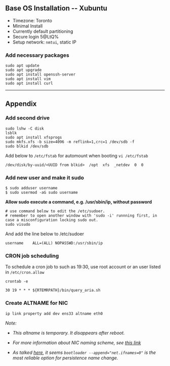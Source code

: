 <h2>Base OS Installation -- Xubuntu</h2>

* Timezone: Toronto
* Minimal Install
* Currently default partitioning
* Secure login <Secure>5@LtQ%<Secure>
* Setup network: `nmtui`, static IP


<h3>Add necessary packages</h3>

```
sudo apt update
sudo apt upgrade
sudo apt install openssh-server
sudo apt install vim
sudo apt install curl
```

------------------------------------------------------------------------------------------------

## Appendix

<h3>Add second drive</h3>

```
sudo lshw -C disk
lsblk
sudo apt install xfsprogs
sudo mkfs.xfs -b size=4096 -m reflink=1,crc=1 /dev/sdb -f
sudo blkid /dev/sdb
```

Add below to `/etc/fstab` for automount when booting `vi /etc/fstab`

```
/dev/disk/by-uuid/<UUID from blkid>  /opt  xfs  _netdev  0  0
```

<h3>Add new user and make it sudo</h3>

```
$ sudo adduser username
$ sudo usermod -aG sudo username
```

**Allow sudo execute a command, e.g. /usr/sbin/ip, without password**

```
# use command below to edit the /etc/sudoer.
# remember to open another window with 'sudo -i' runnning first, in case a misconfiguration locking sudo out.
sudo visudo
```

And add the line below to /etc/sudoer

```
username    ALL=(ALL) NOPASSWD:/usr/sbin/ip
```


<h3>CRON job scheduling</h3>

To schedule a cron job to such as 19:30, use root account or an user listed in `/etc/cron.allow`

```
crontab -e

30 19 * * * ${RTEMRPATH}/bin/query_aria.sh
```

<h3>Create ALTNAME for NIC</h3>

```
ip link property add dev ens33 altname eth0
```

_Note:_ 

* _This altname is temporary. It disappears after reboot._

* _For more information about NIC naming scheme, see [this link](https://systemd.io/PREDICTABLE_INTERFACE_NAMES/)_

* _As talked [here](https://www.reddit.com/r/Fedora/comments/qlqo7u/persistent_altname_for_an_interface/), it seems `bootloader --append="net.ifnames=0"` is the most reliable option for persistence name change._
  
